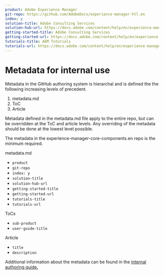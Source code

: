 ```yaml
---
product: Adobe Experience Manager
git-repo: https://github.com/AdobeDocs/experience-manager-htl.en
index: y
solution-title: Adobe Consulting Services
solution-hub-url: https://docs.adobe.com/content/help/en/experience-manager-cloud-service/sites/home.html
getting-started-title: Adobe Consulting Services
getting-started-url: https://docs.adobe.com/content/help/en/experience-manager-cloud-service/core-concepts/home.html
tutorials-title: AEM Tutorials
tutorials-url: https://docs.adobe.com/content/help/en/experience-manager-learn/cloud-service/overview.html
---
```


# Metadata for internal use

Metadata in the GitHub authoring system is hierarchal and is defined the the following increasing levels of precedent.

1. metadata.md
1. ToC
1. Article

Metadata defined in the metadata.md file apply to the entire repo, but can be overridden at the ToC and article levels. Any overriding of the metadata should be done at the lowest level possible.

The metadata in the experience-manager-core-components.en repo is the minimum required.

metadata.md

* `product`
* `git-repo`
* `index: y`
* `solution-title`
* `solution-hub-url`
* `getting-started-title`
* `getting-started-url`
* `tutorials-title`
* `tutorials-url`

ToCs

* `sub-product`
* `user-guide-title`

Article

* `title`
* `description`

Additional information about the metadata can be found in the [internal authoring guide.](https://docs.adobe.com/help/en/collaborative-doc-instructions/collaboration-guide/markdown/metadata.html#solution-metadata)
